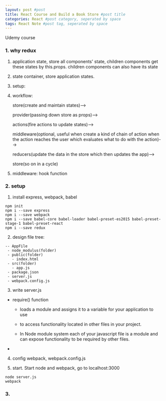 ```yaml
---
layout: post #post
title: React Course and Build a Book Store #post title
categories: React #post category, seperated by space
tags: React Note #post tag, seperated by space
---
```



Udemy course


### 1. why redux

1. application state, store all components' state, children components get these states by this.props. children components can also have its state 
2. state container, store application states.
3. setup:
4. workflow: 

   store(create and maintain states)-->
   
   provider(passing down store as props)-->
   
   actions(fire actions to update states)-->
   
   middleware(optional, useful when create a kind of chain of action when the action reaches the user which evaluates what to do with the action)-->
   
   reducers(update the data in the store which then updates the app)-->
   
   store(so on in a cycle)
   
5. middleware: hook function
 
 ### 2. setup 
 
1. install express, webpack, babel

```
npm init
npm i --save express
npm i --save webpack
npm i --save babel-core babel-loader babel-preset-es2015 babel-preset-stage-1 babel-preset-react
npm i --save redux
```
  
2. design file tree:

```
-- AppFile
 - node_modulus(folder)
 - public(folder)
   - index.html
 - src(folder)
   - app.js
 - package.json
 - server.js
 - webpack.config.js   
```
 
3. write server.js

- require() function 

   - loads a module and assigns it to a variable for your application to use

   - to access functionality located in other files in your project.

   - In Node module system each of your javascript file is a module and can expose functionality to be required by other files.
- 

4. config webpack, webpack.config.js


5. start. Start node and webpack, go to localhost:3000

```
node server.js
webpack
```



### 3. 
